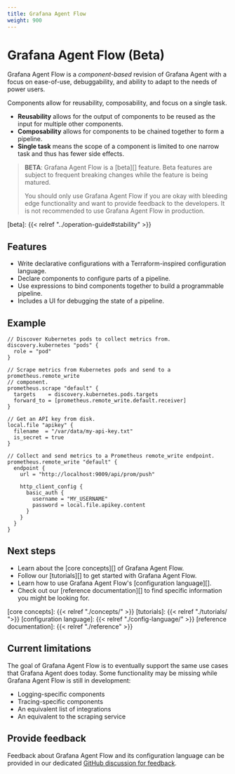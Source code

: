 ```yaml
---
title: Grafana Agent Flow
weight: 900
---
```


# Grafana Agent Flow (Beta)

Grafana Agent Flow is a _component-based_ revision of Grafana Agent with a
focus on ease-of-use, debuggability, and ability to adapt to the needs of power
users.

Components allow for reusability, composability, and focus on a single task.

* **Reusability** allows for the output of components to be reused as the input for multiple other components.
* **Composability** allows for components to be chained together to form a pipeline.
* **Single task** means the scope of a component is limited to one narrow task and thus has fewer side effects.

> **BETA**: Grafana Agent Flow is a [beta][] feature.
> Beta features are subject to frequent breaking changes while the feature is
> being matured.
>
> You should only use Grafana Agent Flow if you are okay with bleeding edge
> functionality and want to provide feedback to the developers. It is not
> recommended to use Grafana Agent Flow in production.

[beta]: {{< relref "../operation-guide#stability" >}}

## Features

* Write declarative configurations with a Terraform-inspired configuration
  language.
* Declare components to configure parts of a pipeline.
* Use expressions to bind components together to build a programmable pipeline.
* Includes a UI for debugging the state of a pipeline.

## Example

```river
// Discover Kubernetes pods to collect metrics from.
discovery.kubernetes "pods" {
  role = "pod"
}

// Scrape metrics from Kubernetes pods and send to a prometheus.remote_write
// component.
prometheus.scrape "default" {
  targets    = discovery.kubernetes.pods.targets
  forward_to = [prometheus.remote_write.default.receiver]
}

// Get an API key from disk.
local.file "apikey" {
  filename  = "/var/data/my-api-key.txt"
  is_secret = true
}

// Collect and send metrics to a Prometheus remote_write endpoint.
prometheus.remote_write "default" {
  endpoint {
    url = "http://localhost:9009/api/prom/push"

    http_client_config {
      basic_auth {
        username = "MY_USERNAME"
        password = local.file.apikey.content
      }
    }
  }
}
```

## Next steps

* Learn about the [core concepts][] of Grafana Agent Flow.
* Follow our [tutorials][] to get started with Grafana Agent Flow.
* Learn how to use Grafana Agent Flow's [configuration language][].
* Check out our [reference documentation][] to find specific information you
  might be looking for.

[core concepts]: {{< relref "./concepts/" >}}
[tutorials]: {{< relref "./tutorials/ ">}}
[configuration language]: {{< relref "./config-language/" >}}
[reference documentation]: {{< relref "./reference" >}}

## Current limitations

The goal of Grafana Agent Flow is to eventually support the same use cases that
Grafana Agent does today. Some functionality may be missing while Grafana Agent
Flow is still in development:

* Logging-specific components
* Tracing-specific components
* An equivalent list of integrations
* An equivalent to the scraping service

## Provide feedback

Feedback about Grafana Agent Flow and its configuration language can be
provided in our dedicated [GitHub discussion for feedback][feedback].

[feedback]: https://github.com/grafana/agent/discussions/1969
